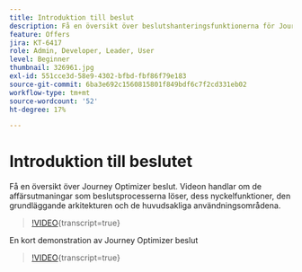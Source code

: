 ```yaml
---
title: Introduktion till beslut
description: Få en översikt över beslutshanteringsfunktionerna för Journey Optimizer.
feature: Offers
jira: KT-6417
role: Admin, Developer, Leader, User
level: Beginner
thumbnail: 326961.jpg
exl-id: 551cce3d-58e9-4302-bfbd-fbf86f79e183
source-git-commit: 6ba3e692c1560815801f849bdf6c7f2cd331eb02
workflow-type: tm+mt
source-wordcount: '52'
ht-degree: 17%

---
```


# Introduktion till beslutet

Få en översikt över Journey Optimizer beslut. Videon handlar om de affärsutmaningar som beslutsprocesserna löser, dess nyckelfunktioner, den grundläggande arkitekturen och de huvudsakliga användningsområdena.


>[!VIDEO](https://video.tv.adobe.com/v/326961?quality=12&learn=on){transcript=true}

En kort demonstration av Journey Optimizer beslut

>[!VIDEO](https://video.tv.adobe.com/v/3451101?quality=12&learn=on){transcript=true}


